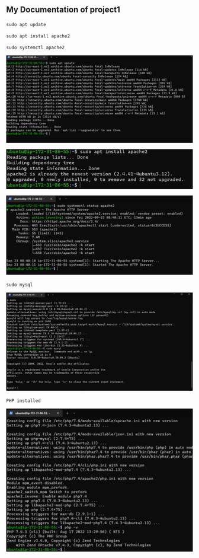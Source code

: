## My Documentation of project1

`sudo apt update`

`sudo apt install apache2`

`sudo systemctl apache2`

![Sudo update](./images/sudo-update.png)

![Apache2 Installed](./images/apache2-installed.png)

![Apache Status](./images/apache-status.png)

`sudo mysql`

![Mysql installed](./images/sudo-mysql.png)

`PHP installed`

![PHP installed](./images/sudo-PHP.PNG)


